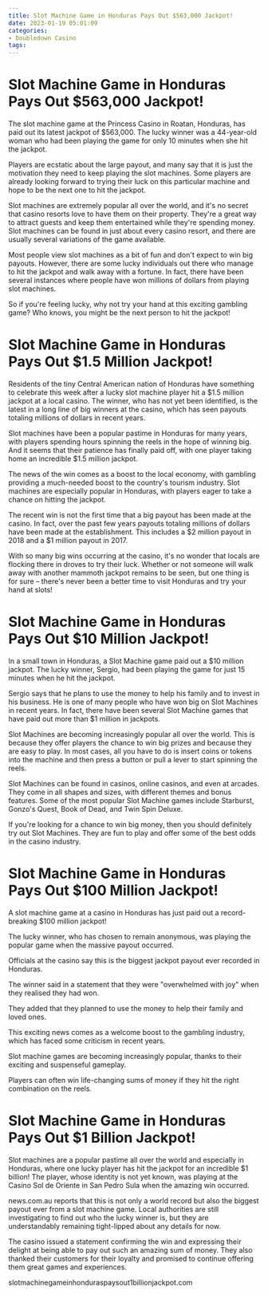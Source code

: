 ```yaml
---
title: Slot Machine Game in Honduras Pays Out $563,000 Jackpot!
date: 2023-01-19 05:01:09
categories:
- Doubledown Casino
tags:
---
```



#  Slot Machine Game in Honduras Pays Out $563,000 Jackpot!

The slot machine game at the Princess Casino in Roatan, Honduras, has paid out its latest jackpot of $563,000. The lucky winner was a 44-year-old woman who had been playing the game for only 10 minutes when she hit the jackpot.

Players are ecstatic about the large payout, and many say that it is just the motivation they need to keep playing the slot machines. Some players are already looking forward to trying their luck on this particular machine and hope to be the next one to hit the jackpot.

Slot machines are extremely popular all over the world, and it's no secret that casino resorts love to have them on their property. They're a great way to attract guests and keep them entertained while they're spending money. Slot machines can be found in just about every casino resort, and there are usually several variations of the game available.

Most people view slot machines as a bit of fun and don't expect to win big payouts. However, there are some lucky individuals out there who manage to hit the jackpot and walk away with a fortune. In fact, there have been several instances where people have won millions of dollars from playing slot machines.

So if you're feeling lucky, why not try your hand at this exciting gambling game? Who knows, you might be the next person to hit the jackpot!

#  Slot Machine Game in Honduras Pays Out $1.5 Million Jackpot!

Residents of the tiny Central American nation of Honduras have something to celebrate this week after a lucky slot machine player hit a $1.5 million jackpot at a local casino. The winner, who has not yet been identified, is the latest in a long line of big winners at the casino, which has seen payouts totaling millions of dollars in recent years.

Slot machines have been a popular pastime in Honduras for many years, with players spending hours spinning the reels in the hope of winning big. And it seems that their patience has finally paid off, with one player taking home an incredible $1.5 million jackpot.

The news of the win comes as a boost to the local economy, with gambling providing a much-needed boost to the country's tourism industry. Slot machines are especially popular in Honduras, with players eager to take a chance on hitting the jackpot.

The recent win is not the first time that a big payout has been made at the casino. In fact, over the past few years payouts totaling millions of dollars have been made at the establishment. This includes a $2 million payout in 2018 and a $1 million payout in 2017.

With so many big wins occurring at the casino, it's no wonder that locals are flocking there in droves to try their luck. Whether or not someone will walk away with another mammoth jackpot remains to be seen, but one thing is for sure – there's never been a better time to visit Honduras and try your hand at slots!

#  Slot Machine Game in Honduras Pays Out $10 Million Jackpot!

In a small town in Honduras, a Slot Machine game paid out a $10 million jackpot. The lucky winner, Sergio, had been playing the game for just 15 minutes when he hit the jackpot.

Sergio says that he plans to use the money to help his family and to invest in his business. He is one of many people who have won big on Slot Machines in recent years. In fact, there have been several Slot Machine games that have paid out more than $1 million in jackpots.

Slot Machines are becoming increasingly popular all over the world. This is because they offer players the chance to win big prizes and because they are easy to play. In most cases, all you have to do is insert coins or tokens into the machine and then press a button or pull a lever to start spinning the reels.

Slot Machines can be found in casinos, online casinos, and even at arcades. They come in all shapes and sizes, with different themes and bonus features. Some of the most popular Slot Machine games include Starburst, Gonzo's Quest, Book of Dead, and Twin Spin Deluxe.

If you're looking for a chance to win big money, then you should definitely try out Slot Machines. They are fun to play and offer some of the best odds in the casino industry.

#  Slot Machine Game in Honduras Pays Out $100 Million Jackpot!

A slot machine game at a casino in Honduras has just paid out a record-breaking $100 million jackpot!

The lucky winner, who has chosen to remain anonymous, was playing the popular game when the massive payout occurred.

Officials at the casino say this is the biggest jackpot payout ever recorded in Honduras.

The winner said in a statement that they were "overwhelmed with joy" when they realised they had won.

They added that they planned to use the money to help their family and loved ones.

This exciting news comes as a welcome boost to the gambling industry, which has faced some criticism in recent years.

Slot machine games are becoming increasingly popular, thanks to their exciting and suspenseful gameplay.

Players can often win life-changing sums of money if they hit the right combination on the reels.

#  Slot Machine Game in Honduras Pays Out $1 Billion Jackpot!

Slot machines are a popular pastime all over the world and especially in Honduras, where one lucky player has hit the jackpot for an incredible $1 billion! The player, whose identity is not yet known, was playing at the Casino Sol de Oriente in San Pedro Sula when the amazing win occurred.

news.com.au reports that this is not only a world record but also the biggest payout ever from a slot machine game. Local authorities are still investigating to find out who the lucky winner is, but they are understandably remaining tight-lipped about any details for now.

The casino issued a statement confirming the win and expressing their delight at being able to pay out such an amazing sum of money. They also thanked their customers for their loyalty and promised to continue offering them great games and experiences.

slotmachinegameinhonduraspaysout1billionjackpot.com